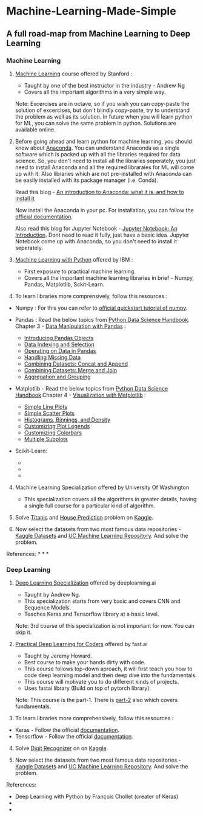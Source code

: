 # Machine-Learning-Made-Simple

## A full road-map from Machine Learning to Deep Learning

### Machine Learning

1. [Machine Learning](https://www.coursera.org/learn/machine-learning) course offered by Stanford :
   * Taught by one of the best instructor in the industry - Andrew Ng
   * Covers all the important algorithms in a very simple way.
   
   Note: Excercises are in octave, so if you wish you can copy-paste the solution of excercises, but don't blindly copy-paste, try to          understand the problem as well as its solution. In future when you will learn python for ML, you can solve the same problem in python. Solutions are available online.

2. Before going ahead and learn python for machine learning, you should know about [Anaconda](https://www.anaconda.com/distribution/).
   You can understand Anaconda as a single software which is packed up with all the libraries required for data science. So, you don't need to install all the libraries seperately, you just need to install Anaconda and all the required libraraies for ML will come up with it. Also libraries which are not pre-installed with Anaconda can be easily installed with its package manager (i.e. Conda).
   
   Read this blog - [An introduction to Anaconda: what it is, and how to install it](https://www.freecodecamp.org/news/how-to-install-anaconda-on-ubuntu-16-04-64-bit-6f1c4675ce44/)
   
   Now install the Anaconda in your pc.
   For installation, you can follow the [official documentation](https://docs.anaconda.com/anaconda/install/).
   
   Also read this blog for Jupyter Notebook - [Jupyter Notebook: An Introduction](https://realpython.com/jupyter-notebook-introduction/). Dont need to read it fully, just have a basic idea. Jupyter Notebook come up with Anaconda, so you don't need to install it seperately.
  
3. [Machine Learning with Python](https://www.coursera.org/learn/machine-learning-with-python/) offered by IBM :
   * First exposure to practical machine learning.
   * Covers all the important machine learning libraries in brief - Numpy, Pandas, Matplotlib, Sckit-Learn.

3. To learn libraries more comprensively, follow this resources :

* Numpy : For this you can refer to [official quickstart tutorial of numpy](https://numpy.org/devdocs/user/quickstart.html).
   
* Pandas : Read the below topics from [Python Data Science Handbook](https://jakevdp.github.io/PythonDataScienceHandbook/).
           Chapter 3 - [Data Manipulation with Pandas](https://jakevdp.github.io/PythonDataScienceHandbook/03.00-introduction-to-pandas.html) :
    - [Introducing Pandas Objects](https://jakevdp.github.io/PythonDataScienceHandbook/03.01-introducing-pandas-objects.html)
    - [Data Indexing and Selection](https://jakevdp.github.io/PythonDataScienceHandbook/03.02-data-indexing-and-selection.html)
    - [Operating on Data in Pandas](https://jakevdp.github.io/PythonDataScienceHandbook/03.03-operations-in-pandas.html)
    - [Handling Missing Data](https://jakevdp.github.io/PythonDataScienceHandbook/03.04-missing-values.html)
    - [Combining Datasets: Concat and Append](https://jakevdp.github.io/PythonDataScienceHandbook/03.06-concat-and-append.html)
    - [Combining Datasets: Merge and Join](https://jakevdp.github.io/PythonDataScienceHandbook/03.07-merge-and-join.html)
    - [Aggregation and Grouping](https://jakevdp.github.io/PythonDataScienceHandbook/03.08-aggregation-and-grouping.html)
            
* Matplotlib - Read the below topics from [Python Data Science Handbook](https://jakevdp.github.io/PythonDataScienceHandbook/).Chapter 4 - [Visualization with Matplotlib](https://jakevdp.github.io/PythonDataScienceHandbook/04.00-introduction-to-matplotlib.html) :

    - [Simple Line Plots](https://jakevdp.github.io/PythonDataScienceHandbook/04.01-simple-line-plots.html)
    - [Simple Scatter Plots](https://jakevdp.github.io/PythonDataScienceHandbook/04.02-simple-scatter-plots.html)
    - [Histograms, Binnings, and Density](https://jakevdp.github.io/PythonDataScienceHandbook/04.05-histograms-and-binnings.html)
    - [Customizing Plot Legends](https://jakevdp.github.io/PythonDataScienceHandbook/04.06-customizing-legends.html)
    - [Customizing Colorbars](https://jakevdp.github.io/PythonDataScienceHandbook/04.07-customizing-colorbars.html)
    - [Multiple Subplots](https://jakevdp.github.io/PythonDataScienceHandbook/04.08-multiple-subplots.html)
    
* Scikit-Learn:

    -
    -
    -

4. Machine Learning Specialization offered by University Of Washington
   * This specialization covers all the algorithms in greater details, having a single full course for a particular kind of algorithm.

5. Solve [Titanic](https://www.kaggle.com/c/titanic) and [House Prediction](https://www.kaggle.com/c/house-prices-advanced-regression-techniques) problem on [Kaggle](https://www.kaggle.com/).

6. Now select the datasets from two most famous data repositories - [Kaggle Datasets](https://www.kaggle.com/datasets) and [UC Machine Learning Repository](https://archive.ics.uci.edu/ml/index.php). And solve the problem.

References:
* 
*
*

### Deep Learning

1. [Deep Learning Specialization](https://www.coursera.org/specializations/deep-learning) offered by deeplearning.ai
   * Taught by Andrew Ng.
   * This specialization starts from very basic and covers CNN and Sequence Models.
   * Teaches Keras and Tensorflow library at a basic level.

    Note: 3rd course of this specialization is not important for now. You can skip it.
    
2. [Practical Deep Learning for Coders](https://course.fast.ai/) offered by fast.ai
   * Taught by Jeremy Howard.
   * Best course to make your hands dirty with code.
   * This course follows top-down aproach, it will first teach you how to code deep learning model and then deep dive into the      fundamentals.
   * This course will motivate you to do different kinds of projects.
   * Uses fastai library (Build on top of pytorch library).

    Note: This course is the part-1. There is [part-2](https://course.fast.ai/part2) also which covers fundamentals.

3. To learn libraries more comprehensively, follow this resources :
* Keras - Follow the official [documentation](https://keras.io/).
* Tensorflow - Follow the official [documentation](https://www.tensorflow.org/).

4. Solve [Digit Recognizer](https://www.kaggle.com/c/digit-recognizer) on on [Kaggle](https://www.kaggle.com/).

5. Now select the datasets from two most famous data repositories - [Kaggle Datasets](https://www.kaggle.com/datasets) and [UC Machine Learning Repository](https://archive.ics.uci.edu/ml/index.php). And solve the problem.

References:
* Deep Learning with Python by François Chollet (creater of Keras)
* 
*
